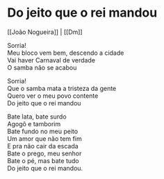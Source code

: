 # Do jeito que o rei mandou
[[João Nogueira]] | [[Dm]]

Sorria!  
Meu bloco vem bem, descendo a cidade  
Vai haver Carnaval de verdade  
O samba não se acabou  

Sorria!  
Que o samba mata a tristeza da gente  
Quero ver o meu povo contente  
Do jeito que o rei mandou  

Bate lata, bate surdo  
Agogô e tamborim  
Bate fundo no meu peito  
Um amor que não tem fim  
E pra não cair da escada  
Bate o prego, meu senhor  
Bate o pé, mas bate tudo  
Do jeito que o rei mandou.